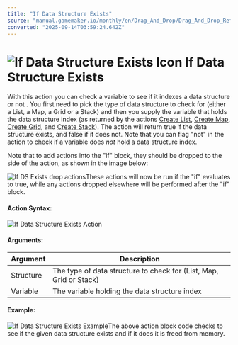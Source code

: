 ```yaml
---
title: "If Data Structure Exists"
source: "manual.gamemaker.io/monthly/en/Drag_And_Drop/Drag_And_Drop_Reference/Data_Structures/If_Data_Structure_Exists.htm"
converted: "2025-09-14T03:59:24.642Z"
---
```


# ![If Data Structure Exists Icon](../../../assets/Images/Scripting_Reference/Drag_And_Drop/Reference/Data_Structures/i_DS_If_Data_Structure_Exists.png) If Data Structure Exists

With this action you can check a variable to see if it indexes a data structure or not . You first need to pick the type of data structure to check for (either a List, a Map, a Grid or a Stack) and then you supply the variable that holds the data structure index (as returned by the actions [Create List](Create_List.md), [Create Map](Create_Map.md), [Create Grid](Create_Grid.md), and [Create Stack](Create_Stack.md)). The action will return true if the data structure exists, and false if it does not. Note that you can flag "not" in the action to check if a variable does _not_ hold a data structure index.

Note that to add actions into the "if" block, they should be dropped to the side of the action, as shown in the image below:

![If DS Exists drop actions](../../../assets/Images/Scripting_Reference/Drag_And_Drop/Reference/Data_Structures/If_Exists_Drop.png)These actions will now be run if the "if" evaluates to true, while any actions dropped elsewhere will be performed after the "if" block.

#### Action Syntax:

![If Data Structure Exists Action](../../../assets/Images/Scripting_Reference/Drag_And_Drop/Reference/Data_Structures/a_DS_If_Data_Structure_Exists.png)

#### Arguments:

| Argument | Description |
| --- | --- |
| Structure | The type of data structure to check for (List, Map, Grid or Stack) |
| Variable | The variable holding the data structure index |

#### Example:

![If Data Structure Exists Example](../../../assets/Images/Scripting_Reference/Drag_And_Drop/Reference/Data_Structures/e_DS_If_Data_Structure_Exists.png)The above action block code checks to see if the given data structure exists and if it does it is freed from memory.